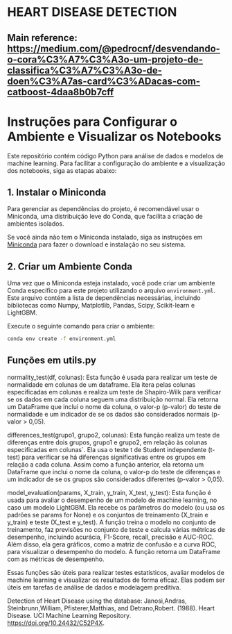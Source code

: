 # HEART DISEASE DETECTION

## Main reference: https://medium.com/@pedrocnf/desvendando-o-cora%C3%A7%C3%A3o-um-projeto-de-classifica%C3%A7%C3%A3o-de-doen%C3%A7as-card%C3%ADacas-com-catboost-4daa8b0b7cff


# Instruções para Configurar o Ambiente e Visualizar os Notebooks

Este repositório contém código Python para análise de dados e modelos de machine learning. Para facilitar a configuração do ambiente e a visualização dos notebooks, siga as etapas abaixo:

## 1. Instalar o Miniconda

Para gerenciar as dependências do projeto, é recomendável usar o Miniconda, uma distribuição leve do Conda, que facilita a criação de ambientes isolados.

Se você ainda não tem o Miniconda instalado, siga as instruções em [Miniconda](https://docs.conda.io/en/latest/miniconda.html) para fazer o download e instalação no seu sistema.

## 2. Criar um Ambiente Conda

Uma vez que o Miniconda esteja instalado, você pode criar um ambiente Conda específico para este projeto utilizando o arquivo `environment.yml`. Este arquivo contém a lista de dependências necessárias, incluindo bibliotecas como Numpy, Matplotlib, Pandas, Scipy, Scikit-learn e LightGBM.

Execute o seguinte comando para criar o ambiente:

```bash
conda env create -f environment.yml
```

## Funções em utils.py

normality_test(df, colunas): Esta função é usada para realizar um teste de normalidade em colunas de um dataframe. Ela itera pelas colunas especificadas em colunas e realiza um teste de Shapiro-Wilk para verificar se os dados em cada coluna seguem uma distribuição normal. Ela retorna um DataFrame que inclui o nome da coluna, o valor-p (p-valor) do teste de normalidade e um indicador de se os dados são considerados normais (p-valor > 0,05).

differences_test(grupo1, grupo2, colunas): Esta função realiza um teste de diferenças entre dois grupos, grupo1 e grupo2, em relação às colunas especificadas em colunas`. Ela usa o teste t de Student independente (t-test) para verificar se há diferenças significativas entre os grupos em relação a cada coluna. Assim como a função anterior, ela retorna um DataFrame que inclui o nome da coluna, o valor-p do teste de diferenças e um indicador de se os grupos são considerados diferentes (p-valor > 0,05).

model_evaluation(params, X_train, y_train, X_test, y_test): Esta função é usada para avaliar o desempenho de um modelo de machine learning, no caso um modelo LightGBM. Ela recebe os parâmetros do modelo (ou usa os padrões se params for None) e os conjuntos de treinamento (X_train e y_train) e teste (X_test e y_test). A função treina o modelo no conjunto de treinamento, faz previsões no conjunto de teste e calcula várias métricas de desempenho, incluindo acurácia, F1-Score, recall, precisão e AUC-ROC. Além disso, ela gera gráficos, como a matriz de confusão e a curva ROC, para visualizar o desempenho do modelo. A função retorna um DataFrame com as métricas de desempenho.

Essas funções são úteis para realizar testes estatísticos, avaliar modelos de machine learning e visualizar os resultados de forma eficaz. Elas podem ser úteis em tarefas de análise de dados e modelagem preditiva.


Detection of Heart Disease using the database: Janosi,Andras, Steinbrunn,William, Pfisterer,Matthias, and Detrano,Robert. (1988). Heart Disease. UCI Machine Learning Repository. https://doi.org/10.24432/C52P4X.


